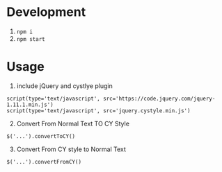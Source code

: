 # Development

1. `npm i`
2. `npm start`


# Usage

1. include jQuery and cystlye plugin
```
script(type='text/javascript', src='https://code.jquery.com/jquery-1.11.1.min.js')
script(type='text/javascript', src='jquery.cystyle.min.js')
```
2. Convert From Normal Text TO CY Style
```
$('...').convertToCY()
```

3. Convert From CY style to Normal Text
```
$('...').convertFromCY()
```